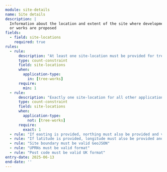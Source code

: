 ```yaml
---
module: site-details
name: Site details
description: |
  Information about the location and extent of the site where development 
  or works are proposed
fields:
  - field: site-locations
    required: true
rules:
  - rule: 
      description: "At least one site-location must be provided for tree works applications"
      type: count-constraint
      field: site-locations
      when:
        application-type:
          in: [tree-works]
      require:
        min: 1
  - rule: 
      description: "Exactly one site-location for all other applications types"
      type: count-constraint
      field: site-locations
      when:
        application-type:
          not: [tree-works]
      require:
        exact: 1
  - rule: "If easting is provided, northing must also be provided and vice versa"
  - rule: "If latitude is provided, longitude must also be provided and vice versa"
  - rule: "Site boundary must be valid GeoJSON"
  - rule: "UPRNs must be valid format"
  - rule: "Post code must be valid UK format"
entry-date: 2025-06-13
end-date: ''
---
```

